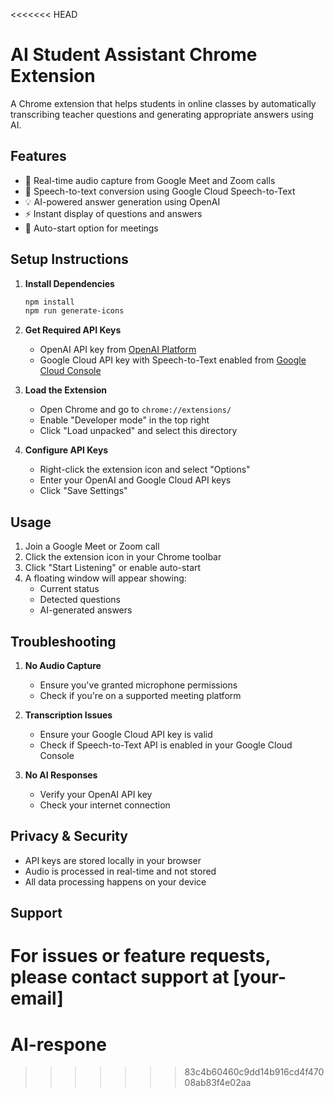 <<<<<<< HEAD
# AI Student Assistant Chrome Extension

A Chrome extension that helps students in online classes by automatically transcribing teacher questions and generating appropriate answers using AI.

## Features

- 🎤 Real-time audio capture from Google Meet and Zoom calls
- 🤖 Speech-to-text conversion using Google Cloud Speech-to-Text
- 💡 AI-powered answer generation using OpenAI
- ⚡ Instant display of questions and answers
- 🔄 Auto-start option for meetings

## Setup Instructions

1. **Install Dependencies**
   ```bash
   npm install
   npm run generate-icons
   ```

2. **Get Required API Keys**
   - OpenAI API key from [OpenAI Platform](https://platform.openai.com/)
   - Google Cloud API key with Speech-to-Text enabled from [Google Cloud Console](https://console.cloud.google.com/)

3. **Load the Extension**
   - Open Chrome and go to `chrome://extensions/`
   - Enable "Developer mode" in the top right
   - Click "Load unpacked" and select this directory

4. **Configure API Keys**
   - Right-click the extension icon and select "Options"
   - Enter your OpenAI and Google Cloud API keys
   - Click "Save Settings"

## Usage

1. Join a Google Meet or Zoom call
2. Click the extension icon in your Chrome toolbar
3. Click "Start Listening" or enable auto-start
4. A floating window will appear showing:
   - Current status
   - Detected questions
   - AI-generated answers

## Troubleshooting

1. **No Audio Capture**
   - Ensure you've granted microphone permissions
   - Check if you're on a supported meeting platform

2. **Transcription Issues**
   - Ensure your Google Cloud API key is valid
   - Check if Speech-to-Text API is enabled in your Google Cloud Console

3. **No AI Responses**
   - Verify your OpenAI API key
   - Check your internet connection

## Privacy & Security

- API keys are stored locally in your browser
- Audio is processed in real-time and not stored
- All data processing happens on your device

## Support

For issues or feature requests, please contact support at [your-email] 
=======
# AI-respone
>>>>>>> 83c4b60460c9dd14b916cd4f47008ab83f4e02aa
